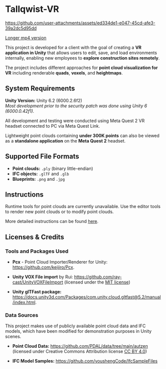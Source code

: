 Tallqwist-VR
============

https://github.com/user-attachments/assets/ed334de1-e047-45cd-afe3-39a2dc5d95dd



[Longer mp4 version]

This project is developed for a client with the goal of creating a **VR application in Unity** that allows users to edit, save, and load environments internally, enabling new employees to **explore construction sites remotely**.

The project includes different approaches for **point cloud visualization for VR** including renderable **quads**, **voxels**, and **heightmaps**.

System Requirements
-------------------

**Unity Version:** Unity 6.2 (6000.2.6f2)  <br />
*Most development prior to the security patch was done using Unity 6 (6000.0.42f1).*

All development and testing were conducted using Meta Quest 2 VR headset connected to PC via Meta Quest Link.

Lightweight point clouds containing **under 300K points** can also be viewed as a **standalone application** on the **Meta Quest 2** headset.

Supported File Formats
----------------------

- **Point clouds:** `.ply` (binary little-endian)
- **IFC objects:** `.glTF` and `.glb`
- **Blueprints:** `.png` and `.jpg`

Instructions
------------

Runtime tools for point clouds are currently unavailable. Use the editor tools to render new point clouds or to modify point clouds.

More detailed instructions can be found [here].

Licenses & Credits
------------------

### Tools and Packages Used
- **Pcx** - Point Cloud Importer/Renderer for Unity: https://github.com/keijiro/Pcx.

- **Unity VOX File import** by Rui: https://github.com/ray-cast/UnityVOXFileImport (licensed under the [MIT license])

- **Unity glTFast package:** https://docs.unity3d.com/Packages/com.unity.cloud.gltfast@5.2/manual/index.html.

### Data Sources
This project makes use of publicly available point cloud data and IFC models, which have been modified for demonstration purposes in Unity scenes.

- **Point Cloud Data:** https://github.com/PDAL/data/tree/main/autzen (licensed under Creative Commons Attribution license [CC BY 4.0])

- **IFC Model Samples:** https://github.com/youshengCode/IfcSampleFiles

[CC BY 4.0]: https://creativecommons.org/licenses/by/4.0/
[MIT license]: .//MIT_LICENSE.txt
[here]: .//INSTRUCTIONS.md
[Longer mp4 version]: /Videos/DemoVideo.mp4
